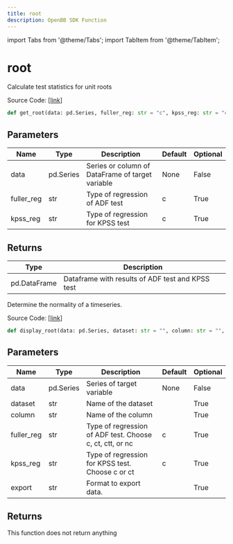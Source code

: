 ```yaml
---
title: root
description: OpenBB SDK Function
---
```


import Tabs from '@theme/Tabs';
import TabItem from '@theme/TabItem';

# root

<Tabs>
<TabItem value="model" label="Model" default>

Calculate test statistics for unit roots

Source Code: [[link](https://github.com/OpenBB-finance/OpenBBTerminal/tree/main/openbb_terminal/econometrics/econometrics_model.py#L168)]

```python
def get_root(data: pd.Series, fuller_reg: str = "c", kpss_reg: str = "c") -> pd.DataFrame
```
## Parameters

| Name | Type | Description | Default | Optional |
| ---- | ---- | ----------- | ------- | -------- |
| data | pd.Series | Series or column of DataFrame of target variable | None | False |
| fuller_reg | str | Type of regression of ADF test | c | True |
| kpss_reg | str | Type of regression for KPSS test | c | True |

## Returns

| Type | Description |
| ---- | ----------- |
| pd.DataFrame | Dataframe with results of ADF test and KPSS test |



</TabItem>
<TabItem value="view" label="View">

Determine the normality of a timeseries.

Source Code: [[link](https://github.com/OpenBB-finance/OpenBBTerminal/tree/main/openbb_terminal/econometrics/econometrics_view.py#L197)]

```python
def display_root(data: pd.Series, dataset: str = "", column: str = "", fuller_reg: str = "c", kpss_reg: str = "c", export: str = "") -> None
```
## Parameters

| Name | Type | Description | Default | Optional |
| ---- | ---- | ----------- | ------- | -------- |
| data | pd.Series | Series of target variable | None | False |
| dataset | str | Name of the dataset |  | True |
| column | str | Name of the column |  | True |
| fuller_reg | str | Type of regression of ADF test. Choose c, ct, ctt, or nc | c | True |
| kpss_reg | str | Type of regression for KPSS test. Choose c or ct | c | True |
| export | str | Format to export data. |  | True |

## Returns

This function does not return anything



</TabItem>
</Tabs>